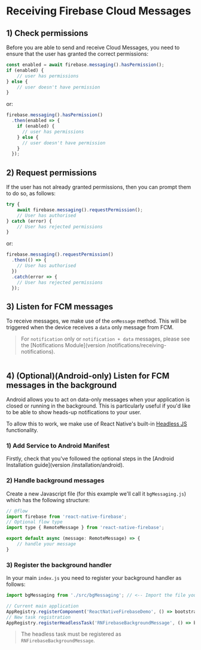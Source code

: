 # Receiving Firebase Cloud Messages

## 1) Check permissions

Before you are able to send and receive Cloud Messages, you need to ensure that the user has granted the correct permissions:

```js
const enabled = await firebase.messaging().hasPermission();
if (enabled) {
    // user has permissions
} else {
    // user doesn't have permission
}
```

or:

```js
firebase.messaging().hasPermission()
  .then(enabled => {
    if (enabled) {
      // user has permissions
    } else {
      // user doesn't have permission
    } 
  });
```

## 2) Request permissions

If the user has not already granted permissions, then you can prompt them to do so, as follows:

```js
try {
    await firebase.messaging().requestPermission();
    // User has authorised
} catch (error) {
    // User has rejected permissions
}
```

or:

```js
firebase.messaging().requestPermission()
  .then(() => {
    // User has authorised  
  })
  .catch(error => {
    // User has rejected permissions  
  });
```

## 3) Listen for FCM messages

To receive messages, we make use of the `onMessage` method.  This will be triggered when the device receives a `data` only message from FCM. 

> For `notification` only or `notification + data` messages, please see the [Notifications Module](version /notifications/receiving-notifications).

```js

```

## 4) (Optional)(Android-only) Listen for FCM messages in the background

Android allows you to act on data-only messages when your application is closed or running in the background.  This is particularly useful if you'd like to be able to show heads-up notifications to your user.

To allow this to work, we make use of React Native's built-in [Headless JS](https://facebook.github.io/react-native/docs/headless-js-android.html) functionality.

### 1) Add Service to Android Manifest

Firstly, check that you've followed the optional steps in the [Android Installation guide](version /installation/android).

### 2) Handle background messages

Create a new Javascript file (for this example we'll call it `bgMessaging.js`) which has the following structure:

```js
// @flow
import firebase from 'react-native-firebase';
// Optional flow type
import type { RemoteMessage } from 'react-native-firebase';

export default async (message: RemoteMessage) => {
    // handle your message
}
```

### 3) Register the background handler

In your main `index.js` you need to register your background handler as follows:

```js
import bgMessaging from './src/bgMessaging'; // <-- Import the file you created in (2)

// Current main application
AppRegistry.registerComponent('ReactNativeFirebaseDemo', () => bootstrap);
// New task registration
AppRegistry.registerHeadlessTask('RNFirebaseBackgroundMessage', () => bgMessaging); // <-- Add this line
```

> The headless task must be registered as `RNFirebaseBackgroundMessage`.